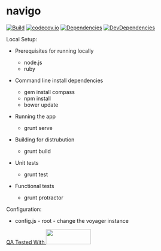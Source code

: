 # navigo

[![Build](https://travis-ci.org/voyagersearch/navigo.svg)](https://travis-ci.org/voyagersearch/navigo)
[![codecov.io](https://codecov.io/github/voyagersearch/navigo/coverage.svg)](https://codecov.io/github/voyagersearch/navigo)
[![Dependencies](https://david-dm.org/voyagersearch/navigo.svg)](https://david-dm.org/voyagersearch/navigo)
[![DevDependencies](https://david-dm.org/voyagersearch/navigo/dev-status.svg)](https://david-dm.org/voyagersearch/navigo#info=devDependencies)

Local Setup:

* Prerequisites for running locally
  * node.js
  * ruby

* Command line install dependencies
  * gem install compass
  * npm install
  * bower update

* Running the app
  * grunt serve

* Building for distrubution
  * grunt build

* Unit tests
  * grunt test

* Functional tests
  * grunt protractor
  
Configuration:
* config.js - root - change the voyager instance

<a href="https://www.browserstack.com/">QA Tested With <img src="https://upload.wikimedia.org/wikipedia/en/thumb/6/6e/BrowserStack_logo.svg/1280px-BrowserStack_logo.svg.png" height="40" width="120" ></a>
